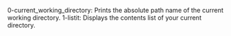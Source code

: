 0-current_working_directory: Prints the absolute path name of the current working directory.
1-listit: Displays the contents list of your current directory.

